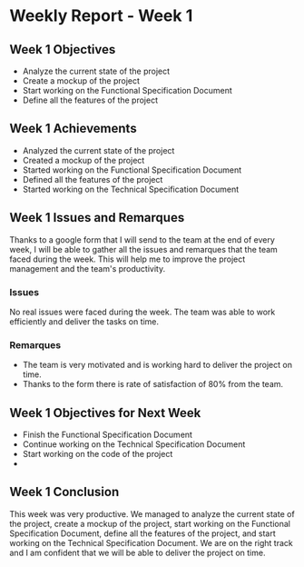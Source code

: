 # Weekly Report - Week 1

## Week 1 Objectives

- Analyze the current state of the project
- Create a mockup of the project
- Start working on the Functional Specification Document
- Define all the features of the project

## Week 1 Achievements

- Analyzed the current state of the project
- Created a mockup of the project
- Started working on the Functional Specification Document
- Defined all the features of the project
- Started working on the Technical Specification Document

## Week 1 Issues and Remarques

Thanks to a google form that I will send to the team at the end of every week, I will be able to gather all the issues and remarques that the team faced during the week. This will help me to improve the project management and the team's productivity.

### Issues

No real issues were faced during the week. The team was able to work efficiently and deliver the tasks on time.

### Remarques

- The team is very motivated and is working hard to deliver the project on time.
- Thanks to the form there is rate of satisfaction of 80% from the team.

## Week 1 Objectives for Next Week

- Finish the Functional Specification Document
- Continue working on the Technical Specification Document
- Start working on the code of the project
-  

## Week 1 Conclusion

This week was very productive. We managed to analyze the current state of the project, create a mockup of the project, start working on the Functional Specification Document, define all the features of the project, and start working on the Technical Specification Document. We are on the right track and I am confident that we will be able to deliver the project on time.